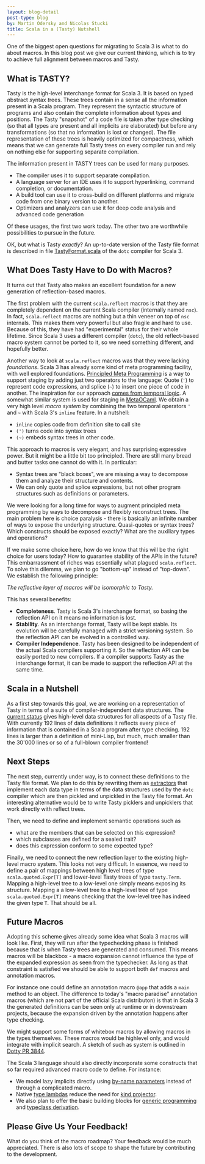 ```yaml
---
layout: blog-detail
post-type: blog
by: Martin Odersky and Nicolas Stucki
title: Scala in a (Tasty) Nutshell
---
```


One of the biggest open questions for migrating to Scala 3 is what to
do about macros. In this blog post we give our current thinking, which
is to try to achieve full alignment between macros and Tasty.

## What is TASTY?

Tasty is the high-level interchange format for Scala 3. It is based on
<i>t</i>yped <i>a</i>bstract <i>s</i>yntax <i>t</i>rees. These trees
contain in a sense all the information present in a Scala
program. They represent the syntactic structure of programs and also
contain the complete information about types and positions. The Tasty
"snapshot" of a code file is taken after type checking (so that all
types are present and all implicits are elaborated) but before any
transformations (so that no information is lost or changed). The file
representation of these trees is heavily optimized for compactness,
which means that we can generate full Tasty trees on every compiler
run and rely on nothing else for supporting separate compilation.

The information present in TASTY trees can be used for many purposes.

 - The compiler uses it to support separate compilation.
 - A language server for an IDE uses it to support hyperlinking, command completion, or documentation.
 - A build tool can use it to cross-build on different platforms and migrate code from one binary
   version to another.
 - Optimizers and analyzers can use it for deep code analysis and advanced code generation

Of these usages, the first two work today. The other two are worthwhile possibilities to pursue in the future.

OK, but what is Tasty _exactly_? An up-to-date version of the Tasty
file format is described in file
[TastyFormat.scala](https://github.com/lampepfl/dotty/blob/master/compiler/src/dotty/tools/dotc/core/tasty/TastyFormat.scala)
of the `dotc` compiler for Scala 3.

## What Does Tasty Have to Do with Macros?

It turns out that Tasty also makes an excellent foundation for a new generation of reflection-based macros.

The first problem with the current `scala.reflect` macros is that they
are completely dependent on the current Scala compiler (internally
named `nsc`). In fact, `scala.reflect` macros are nothing but a thin
veneer on top of `nsc` internals. This makes them very powerful but
also fragile and hard to use. Because of this, they have had
"experimental" status for their whole lifetime. Since Scala 3 uses a
different compiler (`dotc`), the old reflect-based macro system cannot
be ported to it, so we need something different, and hopefully better.

Another way to look at `scala.reflect` macros was that they were
lacking _foundations_. Scala 3 has already some kind of meta
programming facility, with well explored foundations. [Principled Meta
Programming](http://dotty.epfl.ch/docs/reference/principled-meta-programming.html)
is a way to support staging by adding just two operators to the
language: Quote (`'`) to represent code expressions, and splice (`~`)
to insert one piece of code in another. The inspiration for our
approach [comes from temporal
logic](https://ieeexplore.ieee.org/abstract/document/561317/).  A
somewhat similar system is used for staging in
[MetaOCaml](http://okmij.org/ftp/ML/MetaOCaml.html).  We obtain a very
high level _macro system_ by combining the two temporal operators `'`
and `~` with Scala 3's `inline` feature. In a nutshell:

 - `inline` copies code from definition site to call site
 - `(')` turns code into syntax trees
 - `(~)` embeds syntax trees in other code.

This approach to macros is very elegant, and has surprising expressive
power. But it might be a little bit too principled. There are still
many bread and butter tasks one cannot do with it. In particular:

 - Syntax trees are "black boxes", we are missing a way to decompose them and analyze their structure and contents.
 - We can only quote and splice expressions, but not other program structures such as definitions or parameters.

We were looking for a long time for ways to augment principled meta
programming by ways to decompose and flexibly reconstruct trees. The
main problem here is choice paralysis - there is basically an infinite
number of ways to expose the underlying structure. Quasi-quotes or
syntax trees? Which constructs should be exposed exactly? What are the
auxiliary types and operations?

If we make some choice here, how do we know that this will be the
right choice for users today? How to guarantee stability of the APIs
in the future? This embarrassment of riches was essentially what
plagued `scala.reflect`. To solve this dilemma, we plan to go
"bottom-up" instead of "top-down". We establish the following
principle:

  _The reflective layer of macros will be isomorphic to Tasty._

This has several benefits:

 - **Completeness**. Tasty is Scala 3's interchange format, so basing the reflection API on it means no information is lost.
 - **Stability**. As an interchange format, Tasty will be kept stable. Its evolution will be carefully managed with a strict versioning system. So the reflection API can be evolved in a controlled way.
 - **Compiler Independence**. Tasty has been designed to be independent of the actual Scala compilers supporting it.
So the reflection API can be easily ported to new compilers. If a compiler supports Tasty as the interchange format, it can be made to support the reflection API at the same time.

## Scala in a Nutshell

As a first step towards this goal, we are working on a representation
of Tasty in terms of a suite of compiler-independent data
structures. The [current
status](https://github.com/lampepfl/dotty/blob/master/tests/pos/tasty/definitions.scala)
gives high-level data structures for all aspects of a Tasty file. With
currently 192 lines of data definitions it reflects every piece of
information that is contained in a Scala program after type
checking. 192 lines is larger than a definition of mini-Lisp, but
much, much smaller than the 30'000 lines or so of a full-blown
compiler frontend!

## Next Steps

The next step, currently under way, is to connect these definitions to
the Tasty file format. We plan to do this by rewriting them as
[extractors](https://docs.scala-lang.org/tour/extractor-objects.html)
that implement each data type in terms of the data structures used by
the `dotc` compiler which are then pickled and unpickled in the Tasty
file format. An interesting alternative would be to write Tasty
picklers and unpicklers that work directly with reflect trees.

Then, we need to define and implement semantic operations such as

 - what are the members that can be selected on this expression?
 - which subclasses are defined for a sealed trait?
 - does this expression conform to some expected type?

Finally, we need to connect the new reflection layer to the existing
high-level macro system. This looks not very difficult. In essence, we
need to define a pair of mappings between high level trees of type
`scala.quoted.Expr[T]` and lower-level Tasty trees of type
`tasty.Term`. Mapping a high-level tree to a low-level one simply
means exposing its structure. Mapping a a low-level tree to a
high-level tree of type `scala.quoted.Expr[T]` means checking that the
low-level tree has indeed the given type `T`. That should be all.

## Future Macros

Adopting this scheme gives already some idea what Scala 3 macros will
look like. First, they will run after the typechecking phase is
finished because that is when Tasty trees are generated and
consumed. This means macros will be blackbox - a macro expansion
cannot influence the type of the expanded expression as seen from the
typechecker. As long as that constraint is satisfied we should be able
to support both `def` macros and annotation macros.

For instance one could define an annotation macro `@app` that adds a
`main` method to an object. The difference to today's "macro paradise"
annotation macros (which are not part of the official Scala
distributon) is that in Scala 3 the generated definitions can be seen
only at runtime or in downstream projects, because the expansion
driven by the annotation happens after type checking.

We might support some forms of whitebox macros by allowing macros in
the types themselves. These macros would be highlevel only, and would
integrate with implicit search. A sketch of such as system is outlined
in [Dotty PR 3844](https://github.com/lampepfl/dotty/pull/3844).

The Scala 3 language should also directly incorporate some constructs
that so far required advanced macro code to define. For instance:

 - We model lazy implicits directly using
[by-name parameters](http://dotty.epfl.ch/docs/reference/implicit-by-name-parameters.html) instead of through a complicated macro.
 - Native [type lambdas](http://dotty.epfl.ch/docs/reference/type-lambdas.html) reduce the need for
   [kind projector](https://github.com/non/kind-projector).
 - We also plan to offer the basic building blocks for [generic programming](https://github.com/milessabin/shapeless) and [typeclass derivation](https://github.com/propensive/magnolia).

## Please Give Us Your Feedback!

What do you think of the macro roadmap? Your feedback would be much
appreciated. There is also lots of scope to shape the future by
contributing to the development.
